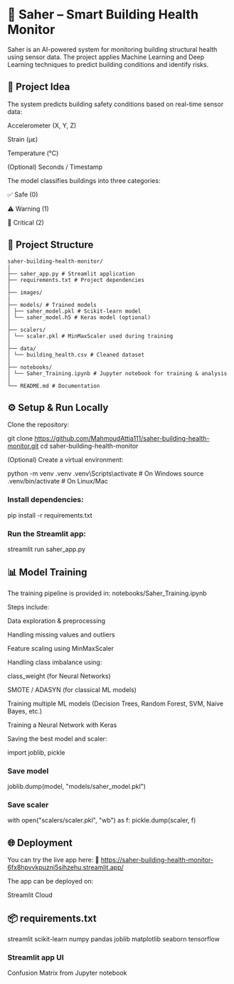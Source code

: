 # 🏢 Saher – Smart Building Health Monitor

Saher is an AI-powered system for monitoring building structural health using sensor data.
The project applies Machine Learning and Deep Learning techniques to predict building conditions and identify risks.

## 📌 Project Idea

The system predicts building safety conditions based on real-time sensor data:

Accelerometer (X, Y, Z)

Strain (μɛ)

Temperature (°C)

(Optional) Seconds / Timestamp

The model classifies buildings into three categories:

✅ Safe (0)

⚠️ Warning (1)

🚨 Critical (2)

## 📂 Project Structure
```
saher-building-health-monitor/
│
├── saher_app.py # Streamlit application
├── requirements.txt # Project dependencies
│
├── images/
|
├── models/ # Trained models
│ ├── saher_model.pkl # Scikit-learn model
│ └── saher_model.h5 # Keras model (optional)
│
├── scalers/
│ └── scaler.pkl # MinMaxScaler used during training
│
├── data/
│ └── building_health.csv # Cleaned dataset
│
├── notebooks/
│ └── Saher_Training.ipynb # Jupyter notebook for training & analysis
│
└── README.md # Documentation
```

## ⚙️ Setup & Run Locally

Clone the repository:

git clone https://github.com/MahmoudAttia111/saher-building-health-monitor.git
cd saher-building-health-monitor


(Optional) Create a virtual environment:

python -m venv .venv
.venv\Scripts\activate   # On Windows
source .venv/bin/activate  # On Linux/Mac


### Install dependencies:

pip install -r requirements.txt


### Run the Streamlit app:

streamlit run saher_app.py

## 📊 Model Training

The training pipeline is provided in:
notebooks/Saher_Training.ipynb

Steps include:

Data exploration & preprocessing

Handling missing values and outliers

Feature scaling using MinMaxScaler

Handling class imbalance using:

class_weight (for Neural Networks)

SMOTE / ADASYN (for classical ML models)

Training multiple ML models (Decision Trees, Random Forest, SVM, Naive Bayes, etc.)

Training a Neural Network with Keras

Saving the best model and scaler:

import joblib, pickle

### Save model
joblib.dump(model, "models/saher_model.pkl")

### Save scaler
with open("scalers/scaler.pkl", "wb") as f:
    pickle.dump(scaler, f)

## 🌐 Deployment
You can try the live app here:
🔗  https://saher-building-health-monitor-6fx8hpvvkpuzni5sihzehu.streamlit.app/

The app can be deployed on:

Streamlit Cloud

## 📦 requirements.txt
streamlit
scikit-learn
numpy
pandas
joblib
matplotlib
seaborn
tensorflow    

 

### Streamlit app UI

Confusion Matrix from Jupyter notebook

 
